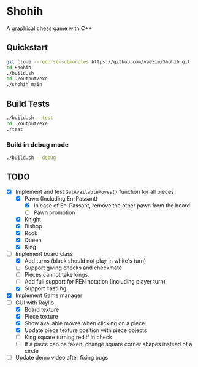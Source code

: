 # Shohih

A graphical chess game with C++

## Quickstart

```sh
git clone --recurse-submodules https://github.com/vaezim/Shohih.git
cd Shohih
./build.sh
cd ./output/exe
./shohih_main
```

## Build Tests

```sh
./build.sh --test
cd ./output/exe
./test
```

### Build in debug mode
```sh
./build.sh --debug
```

## TODO
- [X] Implement and test `GetAvailableMoves()` function for all pieces
  - [X] Pawn (Including En-Passant)
    - [X] In case of En-Passant, remove the other pawn from the board
    - [ ] Pawn promotion
  - [X] Knight
  - [X] Bishop
  - [X] Rook
  - [X] Queen
  - [X] King
- [ ] Implement board class
  - [X] Add turns (black should not play in white's turn)
  - [ ] Support giving checks and checkmate
  - [ ] Pieces cannot take kings.
  - [ ] Add full support for FEN notation (Including player turn)
  - [X] Support castling
- [X] Implement Game manager
- [ ] GUI with Raylib
  - [X] Board texture
  - [X] Piece texture
  - [X] Show available moves when clicking on a piece
  - [X] Update piece texture position with piece objects
  - [ ] King square turning red if in check
  - [ ] If a piece can be taken, change square corner shapes instead of a circle
- [ ] Update demo video after fixing bugs